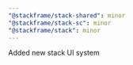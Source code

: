 ```yaml
---
"@stackframe/stack-shared": minor
"@stackframe/stack-sc": minor
"@stackframe/stack": minor
---
```


Added new stack UI system

